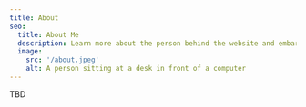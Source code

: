 ```yaml
---
title: About
seo:
  title: About Me
  description: Learn more about the person behind the website and embark on a journey of inspiration and shared experiences.
  image:
    src: '/about.jpeg'
    alt: A person sitting at a desk in front of a computer
---
```


TBD
<!-- ![Alt text for image](/about.jpeg) -->

<!-- **Note!:** This about page is entirely fictional and created for the purpose of showcasing [Dante Astro.js theme functionality](https://justgoodui.com/astro-themes/dante/). -->
<!---->
<!-- ## Ethan Donovan - Web Developer based in Estonia -->
<!---->
<!-- **Greetings!** I'm Ethan Donovan, a passionate web developer residing in the picturesque landscapes of [Estonia](https://en.wikipedia.org/wiki/Estonia). With a keen eye for design and a love for crafting seamless digital experiences, I bring a unique blend of creativity and technical expertise to the world of web development. -->
<!---->
<!-- ## Skills and Expertise -->
<!---->
<!-- I specialize in front-end and back-end development, utilizing the latest technologies to build responsive and user-friendly websites. My proficiency includes **HTML**, **CSS**, **JavaScript**, and frameworks such as **Astro.js** for dynamic and interactive user interfaces. On the server side, I'm well-versed in Node.js and have experience with database management systems like MongoDB. -->
<!---->
<!-- ## Innovation and Problem-Solving -->
<!---->
<!-- I thrive on solving complex problems and transforming ideas into functional, elegant websites. Whether it's optimizing performance, implementing new features, or troubleshooting issues, I approach each challenge with enthusiasm and a commitment to delivering high-quality solutions. -->
<!---->
<!-- ## Global Perspective, Local Impact -->
<!---->
<!-- Living in Estonia has not only influenced my appreciation for nature and culture but has also shaped my approach to web development. I understand the importance of creating digital solutions that resonate with local audiences while maintaining a global perspective. -->
<!---->
<!-- ## Continuous Learning -->
<!---->
<!-- The dynamic nature of the tech industry inspires me to stay up-to-date with the latest trends and advancements. I'm always eager to expand my skill set and embrace emerging technologies that enhance the functionality and aesthetics of the websites I create. -->
<!---->
<!-- ## Collaboration and Communication -->
<!---->
<!-- I believe in the power of collaboration and effective communication. Whether working with clients, designers, or fellow developers, I value clear communication to ensure the success of every project. -->
<!---->
<!-- ## Get in Touch -->
<!---->
<!-- Are you looking to elevate your online presence or bring your digital ideas to life? I'd love to hear from you! Feel free to reach out for collaboration, consultation, or just a friendly chat about all things web development. -->
<!---->
<!-- _Let's build something amazing together!_ -->
